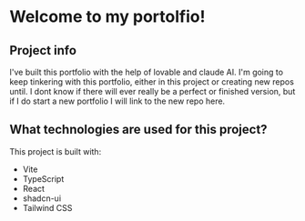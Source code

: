 # Welcome to my portolfio!

## Project info
I've built this portfolio with the help of lovable and claude AI.
I'm going to keep tinkering with this portfolio, either in this project or creating new repos until.
I dont know if there will ever really be a perfect or finished version, but if I do start a new portfolio I will link to the new repo here.

## What technologies are used for this project?

This project is built with:

- Vite
- TypeScript
- React
- shadcn-ui
- Tailwind CSS
